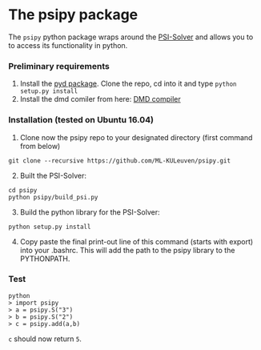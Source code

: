 # The psipy package
The `psipy` python package wraps around the [PSI-Solver](http://psisolver.org/) and allows you to to access its functionality in python.

### Preliminary requirements ###
1. Install the [pyd package](https://github.com/ariovistus/pyd). Clone the repo, cd into it and type `python setup.py install`
2. Install the dmd comiler from here: [DMD compiler](https://dlang.org/download.html)
 

### Installation (tested on Ubuntu 16.04) ###


1. Clone now the psipy repo to your designated directory (first command from below)
```
git clone --recursive https://github.com/ML-KULeuven/psipy.git
```
2. Built the PSI-Solver:
```
cd psipy
python psipy/build_psi.py
```
3. Build the python library for the PSI-Solver:
```
python setup.py install
```
4. Copy paste the final print-out line of this command (starts with export) into your .bashrc. This will add the path to the psipy library to the PYTHONPATH.

### Test ###
```
python
> import psipy
> a = psipy.S("3")
> b = psipy.S("2")
> c = psipy.add(a,b)
```
`c` should now return `5`.
